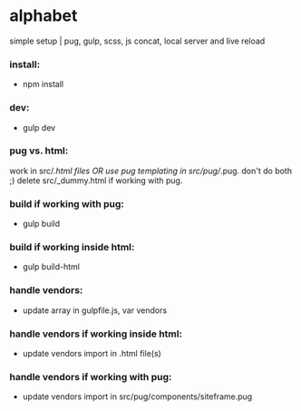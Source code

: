 # alphabet
simple setup | pug, gulp, scss, js concat, local server and live reload

### install:
- npm install

### dev:
- gulp dev

### pug vs. html:
work in src/*.html files OR use pug templating in src/pug/*.pug. don't do both ;)
delete src/_dummy.html if working with pug.

### build if working with pug:
- gulp build

### build if working inside html:
- gulp build-html

### handle vendors:
- update array in gulpfile.js, var vendors

### handle vendors if working inside html:
- update vendors import in .html file(s)

### handle vendors if working with pug:
- update vendors import in src/pug/components/siteframe.pug